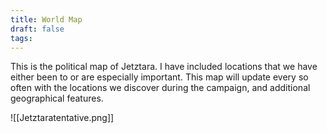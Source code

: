 ```yaml
---
title: World Map
draft: false
tags:
---
```

This is the political map of Jetztara. I have included locations that we have either been to or are especially important. This map will update every so often with the locations we discover during the campaign, and additional geographical features. 


![[Jetztaratentative.png]]
